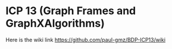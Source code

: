 # ICP 13 (Graph Frames and GraphXAlgorithms)

Here is the wiki link
https://github.com/paul-gmz/BDP-ICP13/wiki
